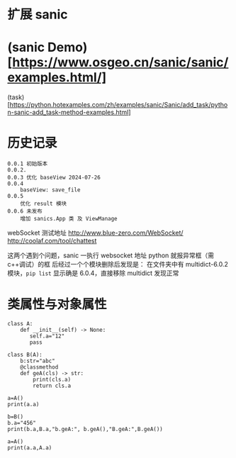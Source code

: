 # 扩展 sanic

# (sanic Demo)[https://www.osgeo.cn/sanic/sanic/examples.html/]

(task)[https://python.hotexamples.com/zh/examples/sanic/Sanic/add_task/python-sanic-add_task-method-examples.html]

# 历史记录

```
0.0.1 初始版本
0.0.2.
0.0.3 优化 baseView 2024-07-26
0.0.4
    baseView: save_file
0.0.5
    优化 result 模块
0.0.6 未发布
    增加 sanics.App 类 及 ViewManage
```

webSocket 测试地址
http://www.blue-zero.com/WebSocket/
http://coolaf.com/tool/chattest

这两个遇到个问题，sanic 一执行 websocket 地址 python 就报异常框（需 c++调试）的框
后经过一个个模块删除后发现是：
在文件夹中有 multidict-6.0.2 模块，`pip list` 显示确是 6.0.4，直接移除 multidict 发现正常

# 类属性与对象属性

```
class A:
    def __init__(self) -> None:
       self.a="12"
       pass

class B(A):
    b:str="abc"
    @classmethod
    def geA(cls) -> str:
        print(cls.a)
        return cls.a

a=A()
print(a.a)

b=B()
b.a="456"
print(b.a,B.a,"b.geA:", b.geA(),"B.geA:",B.geA())

a=A()
print(a.a,A.a)
```
